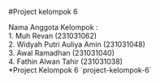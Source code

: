 #Project kelompok 6
<div>Nama Anggota Kelompok :<div>
<div> 1. Muh Revan (231031062)<div>
<div> 2. Widyah Putri Auliya Amin (231031048)<div>
<div> 3. Awal Ramadhan (231031040)<div>
<div> 4. Fathin Alwan Tahir (231031038)<div>
*Project Kelompok 6 `project-kelompok-6`
